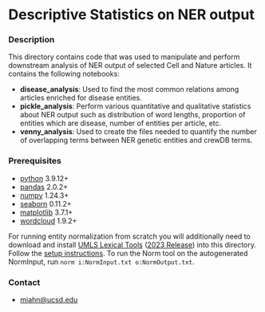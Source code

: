 # Descriptive Statistics on NER output

### Description
This directory contains code that was used to manipulate and perform downstream analysis of NER output of selected Cell and Nature articles. It contains the following notebooks:
- **disease_analysis**: Used to find the most common relations among articles enriched for disease entities.
- **pickle_analysis**: Perform various quantitative and qualitative statistics about NER output such as distribution of word lengths, proportion of entities which are disease, number of entities per article, etc.
- **venny_analysis**: Used to create the files needed to quantify the number of overlapping terms between NER genetic entities and crewDB terms.

### Prerequisites
- [python](https://www.python.org/downloads/) 3.9.12+
- [pandas](https://pandas.pydata.org/docs/getting_started/install.html) 2.0.2+
- [numpy](https://numpy.org/install/) 1.24.3+
- [seaborn](https://seaborn.pydata.org/installing.html) 0.11.2+
- [matplotlib](https://matplotlib.org/stable/users/installing/index.html) 3.7.1+
- [wordcloud](https://pypi.org/project/wordcloud/) 1.9.2+

For running entity normalization from scratch you will additionally need to download and install [UMLS Lexical Tools](https://lhncbc.nlm.nih.gov/LSG/Projects/lvg/current/docs/userDoc/install/install.html) ([2023 Release](https://lhncbc.nlm.nih.gov/LSG/Projects/lvg/current/docs/userDoc/install/releaseNotes.html)) into this directory. Follow the [setup instructions](https://lhncbc.nlm.nih.gov/LSG/Projects/lvg/current/docs/userDoc/install/install.html). To run the Norm tool on the autogenerated NormInput, run `norm i:NormInput.txt o:NormOutput.txt`.

### Contact
- miahn@ucsd.edu

